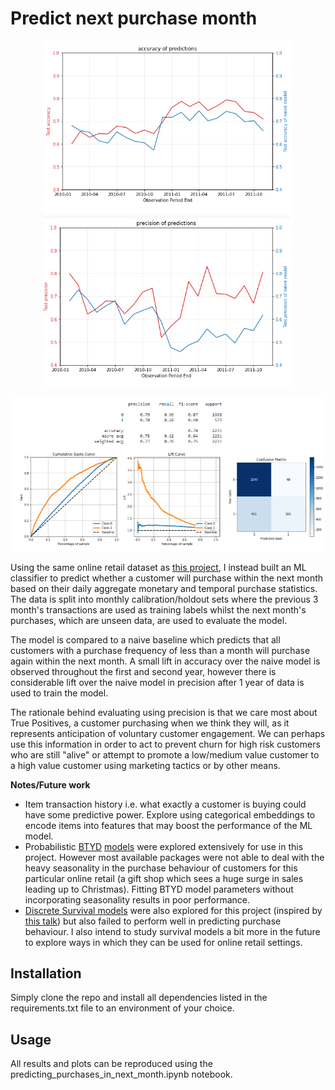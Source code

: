 # Predict next purchase month

<p align="center">
  <img src="data/figures/accuracy.png" width="400">
  <img src="data/figures/precision.png" width="400">
</p>
<p align="center"><img src="data/figures/single_month.png" width=800></p>

Using the same online retail dataset as [this project](https://github.com/W-Tran/online-retail), I instead built an ML classifier to predict whether a customer will purchase within the next month based on their daily aggregate monetary and temporal purchase statistics. The data is split into monthly calibration/holdout sets where the previous 3 month's transactions are used as training labels whilst the next month's purchases, which are unseen data, are used to evaluate the model.  

The model is compared to a naive baseline which predicts that all customers with a purchase frequency of less than a month will purchase again within the next month. A small lift in accuracy over the naive model is observed throughout the first and second year, however there is considerable lift over the naive model in precision after 1 year of data is used to train the model. 

The rationale behind evaluating using precision is that we care most about True Positives, a customer purchasing when we think they will, as it represents anticipation of voluntary customer engagement. We can perhaps use this information in order to act to prevent churn for high risk customers who are still "alive" or attempt to promote a low/medium value customer to a high value customer using marketing tactics or by other means.


**Notes/Future work**

- Item transaction history i.e. what exactly a customer is buying could have some predictive power. Explore using categorical embeddings to encode items into features that may boost the performance of the ML model.
- Probabilistic [BTYD](https://en.wikipedia.org/wiki/Buy_Till_you_Die) [models](https://lifetimes.readthedocs.io/en/latest/) were explored extensively for use in this project. However most available packages were not able to deal with the heavy seasonality in the purchase behaviour of customers for this particular online retail (a gift shop which sees a huge surge in sales leading up to Christmas). Fitting BTYD model parameters without incorporating seasonality results in poor performance.
- [Discrete Survival models](https://data.princeton.edu/wws509/notes/c7s6) were also explored for this project (inspired by [this talk](https://www.youtube.com/watch?v=uU1u6JQCg5U)) but also failed to perform well in predicting purchase behaviour. I also intend to study survival models a bit more in the future to explore ways in which they can be used for online retail settings.


## Installation

Simply clone the repo and install all dependencies listed in the requirements.txt file to an environment of your choice.

## Usage

All results and plots can be reproduced using the predicting_purchases_in_next_month.ipynb notebook.
